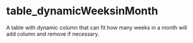 # table_dynamicWeeksinMonth
A table with dynamic column that can fit how many weeks in a month will add column and remove if necessary.
